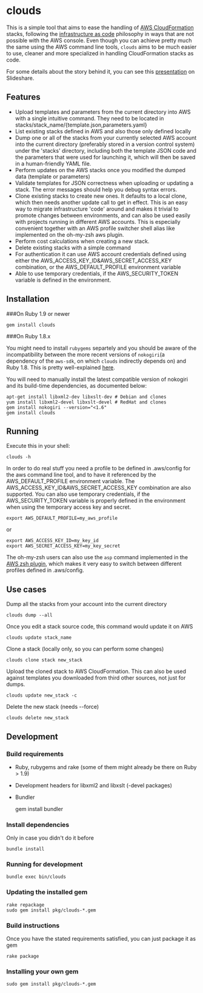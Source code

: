 # clouds

This is a simple tool that aims to ease the handling of [AWS CloudFormation](https://aws.amazon.com/cloudformation/) stacks, following the [infrastructure as code](http://sdarchitect.wordpress.com/2012/12/13/infrastructure-as-code/) philosophy in ways that are not possible with the AWS console. Even though you can achieve pretty much the same using the AWS command line tools, `clouds` aims to be much easier to use, cleaner and more specialized in handling CloudFormation stacks as code.

For some details about the story behind it, you can see this [presentation](http://slidesha.re/U7SRPq) on Slideshare.

## Features
- Upload templates and parameters from the current directory into AWS with a single intuitive command. They need to be located in stacks/stack_name/{template.json,parameters.yaml}
- List existing stacks defined in AWS and also those only defined locally
- Dump one or all of the stacks from your currently selected AWS account into the current directory (preferably stored in a version control system) under the 'stacks' directory, including both the template JSON code and the parameters that were used for launching it, which will then be saved in a human-friendly YAML file.
- Perform updates on the AWS stacks once you modified the dumped data (template or parameters)
- Validate templates for JSON correctness when uploading or updating a stack. The error messages should help you debug syntax errors.
- Clone existing stacks to create new ones. It defaults to a local clone, which then needs another update call to get in effect. This is an easy way to migrate infrastructure 'code' around and makes it trivial to promote changes between environments, and can also be used easily with projects running in different AWS accounts. This is especially convenient together with an AWS profile switcher shell alias like implemented on the oh-my-zsh aws plugin.
- Perform cost calculations when creating a new stack.
- Delete existing stacks with a simple command
- For authentication it can use AWS account credentials defined using either the AWS_ACCESS_KEY_ID&AWS_SECRET_ACCESS_KEY combination, or the AWS_DEFAULT_PROFILE environment variable
- Able to use temporary credentials, if the AWS_SECURITY_TOKEN variable is defined in the environment.

## Installation

###On Ruby 1.9 or newer

    gem install clouds

###On Ruby 1.8.x

You might need to install `rubygems` separtely and you should be aware of the incompatibility between the more recent versions of `nokogiri`(a dependency of the `aws-sdk`, on which `clouds` indirectly depends on) and Ruby 1.8. This is pretty well-explained [here](http://ruby.awsblog.com/post/Tx2T9MFQJK7U74N/AWS-SDK-for-Ruby-and-Nokogiri).

You will need to manually install the latest compatible version of nokogiri and its build-time dependencies, as documented below:

    apt-get install libxml2-dev libxslt-dev # Debian and clones
    yum install libxml2-devel libxslt-devel # RedHat and clones
    gem install nokogiri --version="<1.6"
    gem install clouds

## Running
Execute this in your shell:

    clouds -h

In order to do real stuff you need a profile to be defined in .aws/config for the aws command line tool, and to have it referenced by the AWS_DEFAULT_PROFILE environment variable. The AWS_ACCESS_KEY_ID&AWS_SECRET_ACCESS_KEY combination are also supported. You can also use temporary credentials, if the AWS_SECURITY_TOKEN variable is properly defined in the environment when using the temporary access key and secret.

    export AWS_DEFAULT_PROFILE=my_aws_profile
or

    export AWS_ACCESS_KEY_ID=my_key_id
    export AWS_SECRET_ACCESS_KEY=my_key_secret

The oh-my-zsh users can also use the `asp` command implemented in the [AWS zsh plugin](https://github.com/robbyrussell/oh-my-zsh/wiki/Plugins#aws), which makes it very easy to switch between different profiles defined in .aws/config.

## Use cases

Dump all the stacks from your account into the current directory

    clouds dump --all

Once you edit a stack source code, this command would update it on AWS

    clouds update stack_name

Clone a stack (locally only, so you can perform some changes)

    clouds clone stack new_stack

Upload the cloned stack to AWS CloudFormation. This can also be used against templates you downloaded from third other sources, not just for dumps.

    clouds update new_stack -c

Delete the new stack (needs --force)

    clouds delete new_stack


## Development

### Build requirements
- Ruby, rubygems and rake (some of them might already be there on Ruby > 1.9)
- Development headers for libxml2 and libxslt (-devel packages)
- Bundler

    gem install bundler

### Install dependencies
Only in case you didn't do it before

    bundle install

### Running for development

    bundle exec bin/clouds

### Updating the installed gem

    rake repackage
    sudo gem install pkg/clouds-*.gem

### Build instructions

Once you have the stated requirements satisfied, you can just package it as gem

    rake package

### Installing your own gem

    sudo gem install pkg/clouds-*.gem

